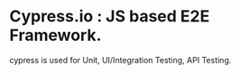 # Cypress.io : JS based E2E Framework.
cypress is used for 
Unit,
UI/Integration Testing,
API Testing.
